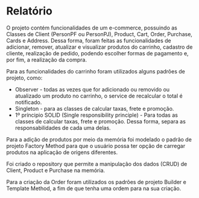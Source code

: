 #  Relatório

O projeto contém funcionalidades de um e-commerce, possuindo as Classes de Client (PersonPF ou PersonPJ), Product, Cart, Order, Purchase, Cards e Address.
Dessa forma, foram feitas as funcionalidades de adicionar, remover, atualizar e visualizar produtos do carrinho, cadastro de cliente, realização de pedido, podendo escolher
formas de pagamento e, por fim, a realização da compra.

Para as funcionalidades do carrinho foram utilizados alguns padrões de projeto, como: 

* Observer - todas as vezes que for adicionado ou removido ou atualizado um produto no carrinho, o service de recalcular o total é notificado. 
* Singleton - para as classes de calcular taxas, frete e promoção.
* 1º príncipio SOLID (Single responsibility principle) - Para todas as classes de calcular taxas, frete e promoção. Dessa forma, separa as responsabilidades
de cada uma delas.


Para a adição de produtos por meio da memória foi modelado o padrão de projeto Factory Method para que o usuário possa ter opção de
carregar produtos na aplicação de origens diferentes.

Foi criado o repository que permite a manipulação dos dados (CRUD) de Client, Product e Purchase na memória.

Para a criação da Order foram utilizados os padrões de projeto Builder e Template Method, a fim de que tenha uma ordem para na sua criação.
